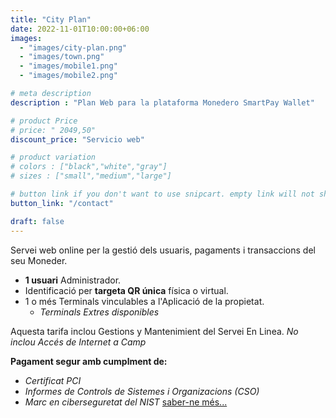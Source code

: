 ```yaml
---
title: "City Plan"
date: 2022-11-01T10:00:00+06:00
images: 
  - "images/city-plan.png"
  - "images/town.png"
  - "images/mobile1.png"
  - "images/mobile2.png"

# meta description
description : "Plan Web para la plataforma Monedero SmartPay Wallet"

# product Price
# price: " 2049,50"
discount_price: "Servicio web"

# product variation
# colors : ["black","white","gray"]
# sizes : ["small","medium","large"]

# button link if you don't want to use snipcart. empty link will not show button
button_link: "/contact"

draft: false
---
```


Servei web online per la gestió dels usuaris, pagaments i transaccions del seu Moneder.
- **1 usuari** Administrador.
- Identificació per **targeta QR única** física o virtual.
- 1 o més Terminals vinculables a l'Aplicació de la propietat.
    - *Terminals Extres disponibles*

Aquesta tarifa inclou Gestions y Mantenimient del Servei En Linea.
*No inclou Accés de Internet a Camp*

**Pagament segur amb cumplment de:**
- *Certificat PCI*
- *Informes de Controls de Sistemes i Organizacions (CSO)*
- *Marc en ciberseguretat del NIST*
[saber-ne més...](/terms-conditions/)
